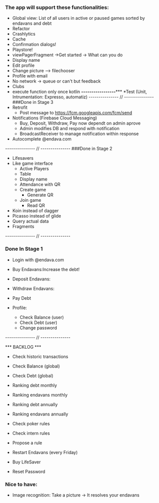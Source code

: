### The app will support these functionalities:
* Global view: List of all users in active or paused games sorted by endavans and debt
* Refactor
* Crashlytics
* Cache
* Confirmation dialogs!
* Playstore!
* viewPagerFragment ->Get started -> What can you do 
* Display name
* Edit profile
* Change picture --> filechooser 
* Profile with email 
* No network -> queue or can't but feedback 
* Clubs
* execute function only once kotlin
*********-----------------************
*Test (Unit, Intrumentation: Expresso, automatiz)
--------------- // ---------------
###Done in Stage 3
* Retrofit 
	* Post message to https://fcm.googleapis.com/fcm/send 
* Notifications (Firebase Cloud Messaging)
	* Buy, Deposit, Withdraw, Pay now dependt on admin aprove
	* Admin modifies DB and respond with notification
	* BroadcastReceiver to manage notification within response
* Autocomplete @endava.com

--------------- // ---------------
###Done in Stage 2

* Lifesavers
* Like game interface
	* Active Players
	* Table
	* Display name
	* Attendance with QR
	* Create game
		* Generate QR
	* Join game
		* Read QR
* Koin instead of dagger
* Picasso instead of glide
* Query actual data
* Fragments

--------------- // ---------------
### Done In Stage 1
* Login with @endava.com

* Buy Endavans:Increase the debt!
* Deposit Endavans:
* Withdraw Endavans:
* Pay Debt

* Profile:
    * Check Balance (user)
    * Check Debt (user)
    * Change password

--------------- // ---------------

*** BACKLOG ***

* Check historic transactions
* Check Balance (global)
* Check Debt (global)

* Ranking debt monthly
* Ranking endavans monthly
* Ranking debt annually
* Ranking endavans annually

* Check poker rules
* Check intern rules
* Propose a rule

* Restart Endavans (every Friday)
* Buy LifeSaver

* Reset Password

### Nice to have:
* Image recognition: Take a picture -> It resolves your endavans
